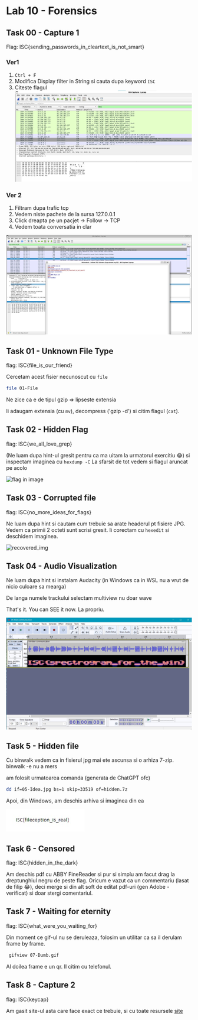 # Lab 10 - Forensics

## Task 00 - Capture 1
Flag: ISC{sending_passwords_in_cleartext_is_not_smart}

### Ver1
1. `Ctrl + F` 
2. Modifica Display filter in String si cauta dupa keyword `ISC`
3. Citeste flagul
![wireshark editor](./sol/00_Capture1_flag.jpg)

### Ver 2
1. Filtram dupa trafic tcp
2. Vedem niste pachete de la sursa 127.0.0.1 
3. Click dreapta pe un pacjet -> Follow -> TCP
4. Vedem toata conversatia in clar

![wireshark conversation](./sol/00_capture1_stream_conversation.jpg)

## Task 01 - Unknown File Type

flag: ISC{file_is_our_friend}

Cercetam acest fisier necunoscut cu `file`
```bash
file 01-File
```

Ne zice ca e de tipul gzip => lipseste extensia

Ii adaugam extensia (cu `mv`), decompress ('gzip -d') si citim 
flagul (`cat`).

## Task 02 - Hidden Flag
flag: ISC{we_all_love_grep}

(Ne luam dupa hint-ul gresit pentru ca ma uitam la urmatorul exercitiu :joy:) si inspectam imaginea cu `hexdump -C`
La sfarsit de tot vedem si flagul aruncat pe acolo

![flag in image](/sol/02_Hidden_flag.jpg)

## Task 03 - Corrupted file

flag: ISC{no_more_ideas_for_flags}

Ne luam dupa hint si cautam cum trebuie sa arate headerul pt fisiere 
JPG. Vedem ca primii 2 octeti sunt scrisi gresit. Ii corectam cu `hexedit` si deschidem imaginea.

![recovered_img](/sol/03-Corrupted.jpg)

## Task 04 - Audio Visualization

Ne luam dupa hint si instalam Audacity (in Windows ca in WSL nu a vrut de nicio culoare sa mearga)

De langa numele trackului selectam multiview nu doar wave

That's it. You can SEE it now. La propriu.

![spectrograma](./sol/04_spectrogram.jpg)

## Task 5 - Hidden file

Cu binwalk vedem ca in fisierul jpg mai ete ascunsa si o arhiza 7-zip.
binwalk -e nu a mers

am folosit urmatoarea comanda (generata de ChatGPT ofc)

```bash
dd if=05-Idea.jpg bs=1 skip=33519 of=hidden.7z
```

Apoi, din Windows, am deschis arhiva si imaginea din ea

![flag](./sol/flag4.jpg)

## Task 6 - Censored

flag: ISC{hidden_in_the_dark}

Am deschis pdf cu ABBY FineReader  si pur si simplu am facut drag la
dreptunghiul negru de peste flag. Oricum e vazut ca un commentariu 
(lasat de filip :joy:), deci merge si din alt soft de editat pdf-uri 
(gen Adobe - verificat) si doar stergi comentariul.

## Task 7 - Waiting for eternity

flag: ISC{what_were_you_waiting_for}

Din moment ce gif-ul nu se deruleaza, folosim un utilitar ca sa il 
derulam frame by frame.

```bash
 gifview 07-Dumb.gif
```

Al doilea frame e un qr. Il citim cu telefonul.

## Task 8 - Capture 2

flag: ISC{keycap}

Am gasit site-ul asta care face exact ce trebuie, si cu toate resursele [site](https://blog.stayontarget.org/2019/03/decoding-mixed-case-usb-keystrokes-from.html)


